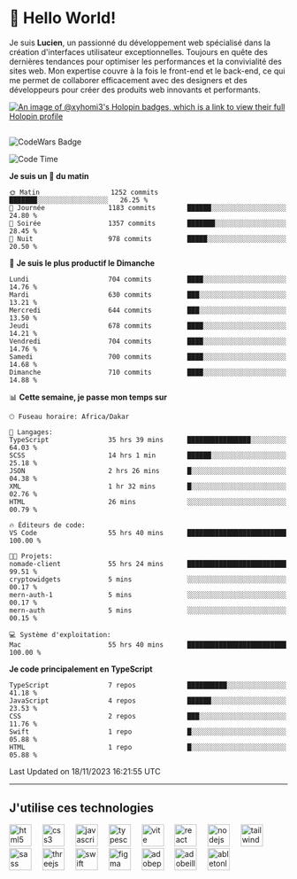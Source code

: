 # 👋 Hello World!

Je suis **Lucien**, un passionné du développement web spécialisé dans la création d'interfaces utilisateur exceptionnelles. Toujours en quête des dernières tendances pour optimiser les performances et la convivialité des sites web. Mon expertise couvre à la fois le front-end et le back-end, ce qui me permet de collaborer efficacement avec des designers et des développeurs pour créer des produits web innovants et performants.

[![An image of @xyhomi3's Holopin badges, which is a link to view their full Holopin profile](https://holopin.me/xyhomi3)](https://holopin.io/@xyhomi3)

##

![CodeWars Badge](https://www.codewars.com/users/xyhomi3/badges/small)

<!--START_SECTION:waka-->
![Code Time](http://img.shields.io/badge/Code%20Time-252%20hrs%2053%20mins-blue)

**Je suis un 🐤 du matin** 

```text
🌞 Matin                  1252 commits        ███████░░░░░░░░░░░░░░░░░░   26.25 % 
🌆 Journée                1183 commits        ██████░░░░░░░░░░░░░░░░░░░   24.80 % 
🌃 Soirée                 1357 commits        ███████░░░░░░░░░░░░░░░░░░   28.45 % 
🌙 Nuit                   978 commits         █████░░░░░░░░░░░░░░░░░░░░   20.50 % 
```
📅 **Je suis le plus productif le Dimanche** 

```text
Lundi                    704 commits         ████░░░░░░░░░░░░░░░░░░░░░   14.76 % 
Mardi                    630 commits         ███░░░░░░░░░░░░░░░░░░░░░░   13.21 % 
Mercredi                 644 commits         ███░░░░░░░░░░░░░░░░░░░░░░   13.50 % 
Jeudi                    678 commits         ████░░░░░░░░░░░░░░░░░░░░░   14.21 % 
Vendredi                 704 commits         ████░░░░░░░░░░░░░░░░░░░░░   14.76 % 
Samedi                   700 commits         ████░░░░░░░░░░░░░░░░░░░░░   14.68 % 
Dimanche                 710 commits         ████░░░░░░░░░░░░░░░░░░░░░   14.88 % 
```


📊 **Cette semaine, je passe mon temps sur** 

```text
🕑︎ Fuseau horaire: Africa/Dakar

💬 Langages: 
TypeScript               35 hrs 39 mins      ████████████████░░░░░░░░░   64.03 % 
SCSS                     14 hrs 1 min        ██████░░░░░░░░░░░░░░░░░░░   25.18 % 
JSON                     2 hrs 26 mins       █░░░░░░░░░░░░░░░░░░░░░░░░   04.38 % 
XML                      1 hr 32 mins        █░░░░░░░░░░░░░░░░░░░░░░░░   02.76 % 
HTML                     26 mins             ░░░░░░░░░░░░░░░░░░░░░░░░░   00.79 % 

🔥 Éditeurs de code: 
VS Code                  55 hrs 40 mins      █████████████████████████   100.00 % 

🐱‍💻 Projets: 
nomade-client            55 hrs 24 mins      █████████████████████████   99.51 % 
cryptowidgets            5 mins              ░░░░░░░░░░░░░░░░░░░░░░░░░   00.17 % 
mern-auth-1              5 mins              ░░░░░░░░░░░░░░░░░░░░░░░░░   00.17 % 
mern-auth                5 mins              ░░░░░░░░░░░░░░░░░░░░░░░░░   00.15 % 

💻 Système d'exploitation: 
Mac                      55 hrs 40 mins      █████████████████████████   100.00 % 
```

**Je code principalement en TypeScript** 

```text
TypeScript               7 repos             ██████████░░░░░░░░░░░░░░░   41.18 % 
JavaScript               4 repos             ██████░░░░░░░░░░░░░░░░░░░   23.53 % 
CSS                      2 repos             ███░░░░░░░░░░░░░░░░░░░░░░   11.76 % 
Swift                    1 repo              █░░░░░░░░░░░░░░░░░░░░░░░░   05.88 % 
HTML                     1 repo              █░░░░░░░░░░░░░░░░░░░░░░░░   05.88 % 
```




 Last Updated on 18/11/2023 16:21:55 UTC
<!--END_SECTION:waka-->
---

## J'utilise ces technologies

<div align="left">
  <img src="https://skillicons.dev/icons?i=html" height="40" alt="html5 logo"  />
  <img width="12" />
  <img src="https://skillicons.dev/icons?i=css" height="40" alt="css3 logo"  />
  <img width="12" />
  <img src="https://skillicons.dev/icons?i=js" height="40" alt="javascript logo"  />
  <img width="12" />
  <img src="https://skillicons.dev/icons?i=ts" height="40" alt="typescript logo"  />
  <img width="12" />
  <img src="https://skillicons.dev/icons?i=vite" height="40" alt="vite logo"  />
  <img width="12" />
  <img src="https://skillicons.dev/icons?i=react" height="40" alt="react logo"  />
  <img width="12" />
  <img src="https://cdn.jsdelivr.net/gh/devicons/devicon/icons/nodejs/nodejs-original.svg" height="40" alt="nodejs logo"  />
  <img width="12" />
  <img src="https://skillicons.dev/icons?i=tailwind" height="40" alt="tailwindcss logo"  />
  <img width="12" />
  <img src="https://skillicons.dev/icons?i=sass" height="40" alt="sass logo"  />
  <img width="12" />
  <img src="https://skillicons.dev/icons?i=threejs" height="40" alt="threejs logo"  />
  <img width="12" />
  <img src="https://skillicons.dev/icons?i=swift" height="40" alt="swift logo"  />
  <img width="12" />
  <img src="https://skillicons.dev/icons?i=figma" height="40" alt="figma logo"  />
  <img width="12" />
  <img src="https://skillicons.dev/icons?i=ps" height="40" alt="adobephotoshop logo"  />
  <img width="12" />
  <img src="https://skillicons.dev/icons?i=ai" height="40" alt="adobeillustrator logo"  />
  <img width="12" />
  <img src="https://skillicons.dev/icons?i=ableton" height="40" alt="abletonlive logo"  />
</div>



